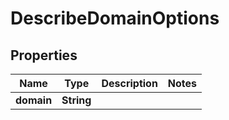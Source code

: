 

# DescribeDomainOptions

## Properties

Name | Type | Description | Notes
------------ | ------------- | ------------- | -------------
**domain** | **String** |  | 



